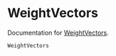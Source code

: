 # WeightVectors

Documentation for [WeightVectors](https://github.com/LilithHafner/WeightVectors.jl).

```@docs
WeightVectors
```
